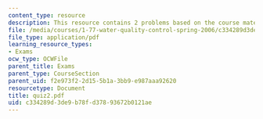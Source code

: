 ```yaml
---
content_type: resource
description: This resource contains 2 problems based on the course material.
file: /media/courses/1-77-water-quality-control-spring-2006/c334289d3de9b78fd37893672b0121ae_quiz2.pdf
file_type: application/pdf
learning_resource_types:
- Exams
ocw_type: OCWFile
parent_title: Exams
parent_type: CourseSection
parent_uid: f2e973f2-2d15-5b1a-3bb9-e987aaa92620
resourcetype: Document
title: quiz2.pdf
uid: c334289d-3de9-b78f-d378-93672b0121ae
---
```

